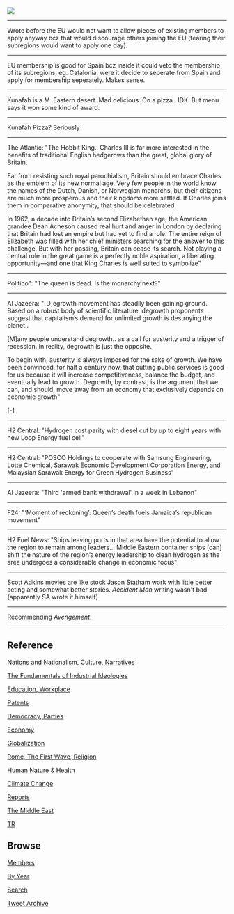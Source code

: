 <img src="https://drive.google.com/uc?export=view&id=1B2wf9R7AMH1d7Vw6e2mucLbIQ5NSjir7"/>

---

Wrote before the EU would not want to allow pieces of existing members
to apply anyway bcz that would discourage others joining the EU
(fearing their subregions would want to apply one day). 

---

EU membership is good for Spain bcz inside it could veto the
membership of its subregions, eg. Catalonia, were it decide to
seperate from Spain and apply for membership seperately. Makes sense.

---

Kunafah is a M. Eastern desert. Mad delicious. On a pizza.. IDK. But
menu says it won some kind of award.

---

Kunafah Pizza? Seriously

----

The Atlantic: "The Hobbit King.. Charles III is far more interested in
the benefits of traditional English hedgerows than the great, global
glory of Britain.

Far from resisting such royal parochialism, Britain should embrace
Charles as the emblem of its new normal age. Very few people in the
world know the names of the Dutch, Danish, or Norwegian monarchs, but
their citizens are much more prosperous and their kingdoms more
settled. If Charles joins them in comparative anonymity, that should
be celebrated.

In 1962, a decade into Britain’s second Elizabethan age, the American
grandee Dean Acheson caused real hurt and anger in London by declaring
that Britain had lost an empire but had yet to find a role. The entire
reign of Elizabeth was filled with her chief ministers searching for
the answer to this challenge. But with her passing, Britain can cease
its search. Not playing a central role in the great game is a
perfectly noble aspiration, a liberating opportunity—and one that King
Charles is well suited to symbolize"

---

Politico": "The queen is dead. Is the monarchy next?"

---

Al Jazeera: "[D]egrowth movement has steadily been
gaining ground. Based on a robust body of scientific literature,
degrowth proponents suggest that capitalism’s demand for unlimited
growth is destroying the planet..

[M]any people understand degrowth.. as a call for austerity and a
trigger of recession. In reality, degrowth is just the opposite.

To begin with, austerity is always imposed for the sake of growth. We
have been convinced, for half a century now, that cutting public
services is good for us because it will increase competitiveness,
balance the budget, and eventually lead to growth. Degrowth, by
contrast, is the argument that we can, and should, move away from an
economy that exclusively depends on economic growth"

[[-]](https://www.aljazeera.com/opinions/2022/9/19/degrowth-is-not-austerity-it-is-actually-just-the-opposite)

---

H2 Central: "Hydrogen cost parity with diesel cut by up to eight years
with new Loop Energy fuel cell"

---

H2 Central: "POSCO Holdings to cooperate with Samsung Engineering,
Lotte Chemical, Sarawak Economic Development Corporation Energy, and
Malaysian Sarawak Energy for Green Hydrogen Business"


---

Al Jazeera: "Third 'armed bank withdrawal' in a week in Lebanon"

---

F24: "‘Moment of reckoning’: Queen’s death fuels Jamaica’s republican
movement"

---

H2 Fuel News: "Ships leaving ports in that area have the potential to
allow the region to remain among leaders... Middle Eastern container
ships [can] shift the nature of the region’s energy leadership to
clean hydrogen as the area undergoes a considerable change in economic
focus"

---

Scott Adkins movies are like stock Jason Statham work with little
better acting and somewhat better stories. *Accident Man* writing
wasn't bad (apparently SA wrote it himself)

---

Recommending *Avengement*. 

---

## Reference

[Nations and Nationalism, Culture, Narratives](2013/02/nations-and-nationalism.html)

[The Fundamentals of Industrial Ideologies](2011/04/fundamentals-of-industrial-ideologies.html)

[Education, Workplace](2017/09/education-workplace.html)

[Patents](2018/09/patents.html)

[Democracy, Parties](2016/11/democracy.html)

[Economy](2018/05/economy.html)

[Globalization](2018/09/globalization.html)

[Rome, The First Wave, Religion](2017/12/rome.html)

[Human Nature & Health](2020/07/human-nature.html)

[Climate Change](2018/12/climate.html)

[Reports](2019/05/reports.html)

[The Middle East](2019/07/middleeast.html)

[TR](../tr)

## Browse

[Members](2022/08/members.html)

[By Year](years.html)

[Search](search.html)

[Tweet Archive](tweets/index.html)
